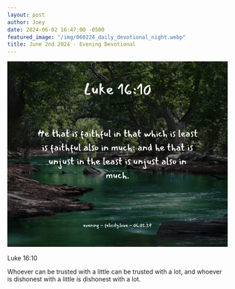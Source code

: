 ```yaml
---
layout: post
author: Joey
date: 2024-06-02 16:47:00 -0500
featured_image: "/img/060224_daily_devotional_night.webp"
title: June 2nd 2024 - Evening Devotional
---
```


[![June 2nd 2024 - Evening Devotional](/img/060224_daily_devotional_night.webp)](/img/060224_daily_devotional_night.webp)

Luke 16:10

Whoever can be trusted with a little can be trusted with a lot, and whoever is dishonest with a little is dishonest with a lot.